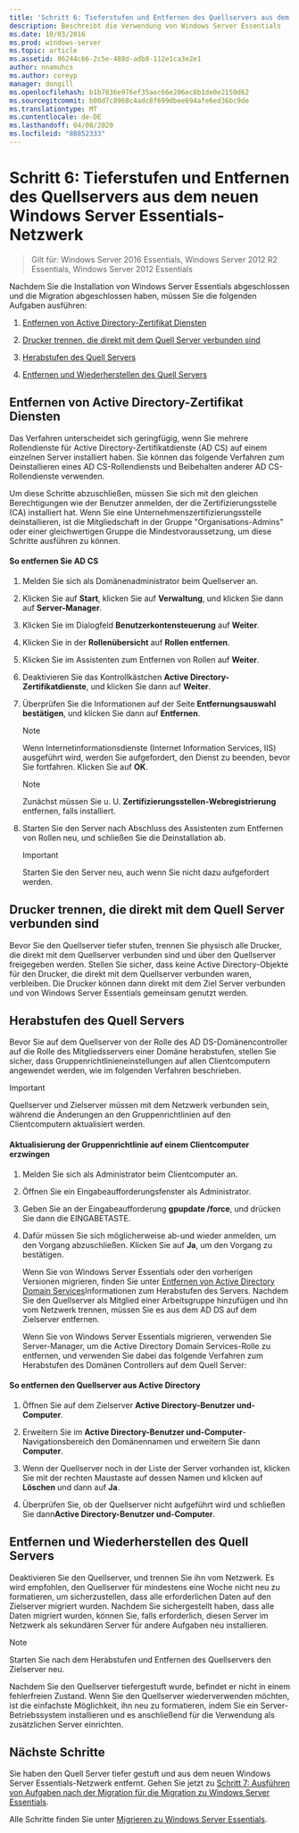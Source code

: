 ```yaml
---
title: 'Schritt 6: Tieferstufen und Entfernen des Quellservers aus dem neuen Windows Server Essentials-Netzwerk'
description: Beschreibt die Verwendung von Windows Server Essentials
ms.date: 10/03/2016
ms.prod: windows-server
ms.topic: article
ms.assetid: 86244c66-2c5e-488d-adb8-112e1ca3e2e1
author: nnamuhcs
ms.author: coreyp
manager: dongill
ms.openlocfilehash: b1b7836e976ef35aec66e206ec8b1de0e2150d62
ms.sourcegitcommit: b00d7c8968c4adc8f699dbee694afe6ed36bc9de
ms.translationtype: MT
ms.contentlocale: de-DE
ms.lasthandoff: 04/08/2020
ms.locfileid: "80852333"
---
```

# <a name="step-6-demote-and-remove-the-source-server-from-the-new-windows-server-essentials-network"></a>Schritt 6: Tieferstufen und Entfernen des Quellservers aus dem neuen Windows Server Essentials-Netzwerk

>Gilt für: Windows Server 2016 Essentials, Windows Server 2012 R2 Essentials, Windows Server 2012 Essentials

Nachdem Sie die Installation von Windows Server Essentials abgeschlossen und die Migration abgeschlossen haben, müssen Sie die folgenden Aufgaben ausführen:  
  
1.  [Entfernen von Active Directory-Zertifikat Diensten](Step-6--Demote-and-remove-the-Source-Server-from-the-new-Windows-Server-Essentials-network.md#BKMK_ADCS)  
  
2.  [Drucker trennen, die direkt mit dem Quell Server verbunden sind](Step-6--Demote-and-remove-the-Source-Server-from-the-new-Windows-Server-Essentials-network.md#BKMK_PhysicallyDisconnect)  
  
3.  [Herabstufen des Quell Servers](Step-6--Demote-and-remove-the-Source-Server-from-the-new-Windows-Server-Essentials-network.md#BKMK_DemoteTheSourceServer)  
  
4.  [Entfernen und Wiederherstellen des Quell Servers](Step-6--Demote-and-remove-the-Source-Server-from-the-new-Windows-Server-Essentials-network.md#BKMK_RemoveTheSourceServer)  
  
##  <a name="remove-active-directory-certificate-services"></a><a name="BKMK_ADCS"></a>Entfernen von Active Directory-Zertifikat Diensten  
 Das Verfahren unterscheidet sich geringfügig, wenn Sie mehrere Rollendienste für Active Directory-Zertifikatdienste (AD CS) auf einem einzelnen Server installiert haben. Sie können das folgende Verfahren zum Deinstallieren eines AD CS-Rollendiensts und Beibehalten anderer AD CS-Rollendienste verwenden.  
  
 Um diese Schritte abzuschließen, müssen Sie sich mit den gleichen Berechtigungen wie der Benutzer anmelden, der die Zertifizierungsstelle (CA) installiert hat. Wenn Sie eine Unternehmenszertifizierungsstelle deinstallieren, ist die Mitgliedschaft in der Gruppe "Organisations-Admins" oder einer gleichwertigen Gruppe die Mindestvoraussetzung, um diese Schritte ausführen zu können.  
  
#### <a name="to-remove-ad-cs"></a>So entfernen Sie AD CS  
  
1.  Melden Sie sich als Domänenadministrator beim Quellserver an.  
  
2.  Klicken Sie auf **Start**, klicken Sie auf **Verwaltung**, und klicken Sie dann auf **Server-Manager**.  
  
3.  Klicken Sie im Dialogfeld **Benutzerkontensteuerung** auf **Weiter**.  
  
4.  Klicken Sie in der **Rollenübersicht** auf **Rollen entfernen**.  
  
5.  Klicken Sie im Assistenten zum Entfernen von Rollen auf **Weiter**.  
  
6.  Deaktivieren Sie das Kontrollkästchen **Active Directory-Zertifikatdienste**, und klicken Sie dann auf **Weiter**.  
  
7.  Überprüfen Sie die Informationen auf der Seite **Entfernungsauswahl bestätigen**, und klicken Sie dann auf **Entfernen**.  
  
    > [!NOTE]
    >  Wenn Internetinformationsdienste (Internet Information Services, IIS) ausgeführt wird, werden Sie aufgefordert, den Dienst zu beenden, bevor Sie fortfahren. Klicken Sie auf **OK**.  
  
    > [!NOTE]
    >  Zunächst müssen Sie u. U. **Zertifizierungsstellen-Webregistrierung** entfernen, falls installiert.  
  
8.  Starten Sie den Server nach Abschluss des Assistenten zum Entfernen von Rollen neu, und schließen Sie die Deinstallation ab.  
  
    > [!IMPORTANT]
    >  Starten Sie den Server neu, auch wenn Sie nicht dazu aufgefordert werden.  
  
##  <a name="disconnect-printers-that-are-directly-connected-to-the-source-server"></a><a name="BKMK_PhysicallyDisconnect"></a>Drucker trennen, die direkt mit dem Quell Server verbunden sind  
 Bevor Sie den Quellserver tiefer stufen, trennen Sie physisch alle Drucker, die direkt mit dem Quellserver verbunden sind und über den Quellserver freigegeben werden. Stellen Sie sicher, dass keine Active Directory-Objekte für den Drucker, die direkt mit dem Quellserver verbunden waren, verbleiben. Die Drucker können dann direkt mit dem Ziel Server verbunden und von Windows Server Essentials gemeinsam genutzt werden.  
  
##  <a name="demote-the-source-server"></a><a name="BKMK_DemoteTheSourceServer"></a>Herabstufen des Quell Servers  
 Bevor Sie auf dem Quellserver von der Rolle des AD DS-Domänencontroller auf die Rolle des Mitgliedsservers einer Domäne herabstufen, stellen Sie sicher, dass Gruppenrichtlinieneinstellungen auf allen Clientcomputern angewendet werden, wie im folgenden Verfahren beschrieben.  
  
> [!IMPORTANT]
>  Quellserver und Zielserver müssen mit dem Netzwerk verbunden sein, während die Änderungen an den Gruppenrichtlinien auf den Clientcomputern aktualisiert werden.  
  
#### <a name="to-force-a-group-policy-update-on-a-client-computer"></a>Aktualisierung der Gruppenrichtlinie auf einem Clientcomputer erzwingen  
  
1. Melden Sie sich als Administrator beim Clientcomputer an.  
  
2. Öffnen Sie ein Eingabeaufforderungsfenster als Administrator.  
  
3. Geben Sie an der Eingabeaufforderung **gpupdate /force**, und drücken Sie dann die EINGABETASTE.  
  
4. Dafür müssen Sie sich möglicherweise ab-und wieder anmelden, um den Vorgang abzuschließen. Klicken Sie auf **Ja**, um den Vorgang zu bestätigen.  
  
   Wenn Sie von Windows Server Essentials oder den vorherigen Versionen migrieren, finden Sie unter [Entfernen von Active Directory Domain Services](https://technet.microsoft.com/library/hh472163.aspx)Informationen zum Herabstufen des Servers. Nachdem Sie den Quellserver als Mitglied einer Arbeitsgruppe hinzufügen und ihn vom Netzwerk trennen, müssen Sie es aus dem AD DS auf dem Zielserver entfernen.  
  
   Wenn Sie von Windows Server Essentials migrieren, verwenden Sie Server-Manager, um die Active Directory Domain Services-Rolle zu entfernen, und verwenden Sie dabei das folgende Verfahren zum Herabstufen des Domänen Controllers auf dem Quell Server:  
  
#### <a name="to-remove-the-source-server-from-active-directory"></a>So entfernen den Quellserver aus Active Directory  
  
1.  Öffnen Sie auf dem Zielserver **Active Directory-Benutzer und-Computer**.  
  
2.  Erweitern Sie im **Active Directory-Benutzer und-Computer**-Navigationsbereich den Domänennamen und erweitern Sie dann **Computer**.  
  
3.  Wenn der Quellserver noch in der Liste der Server vorhanden ist, klicken Sie mit der rechten Maustaste auf dessen Namen und klicken auf **Löschen** und dann auf **Ja**.  
  
4.  Überprüfen Sie, ob der Quellserver nicht aufgeführt wird und schließen Sie dann**Active Directory-Benutzer und-Computer**.  
  
##  <a name="remove-and-repurpose-the-source-server"></a><a name="BKMK_RemoveTheSourceServer"></a>Entfernen und Wiederherstellen des Quell Servers  
 Deaktivieren Sie den Quellserver, und trennen Sie ihn vom Netzwerk. Es wird empfohlen, den Quellserver für mindestens eine Woche nicht neu zu formatieren, um sicherzustellen, dass alle erforderlichen Daten auf den Zielserver migriert wurden. Nachdem Sie sichergestellt haben, dass alle Daten migriert wurden, können Sie, falls erforderlich, diesen Server im Netzwerk als sekundären Server für andere Aufgaben neu installieren.  
  
> [!NOTE]
>  Starten Sie nach dem Herabstufen und Entfernen des Quellservers den Zielserver neu.  
  
 Nachdem Sie den Quellserver tiefergestuft wurde, befindet er nicht in einem fehlerfreien Zustand. Wenn Sie den Quellserver wiederverwenden möchten, ist die einfachste Möglichkeit, ihn neu zu formatieren, indem Sie ein Server-Betriebssystem installieren und es anschließend für die Verwendung als zusätzlichen Server einrichten.  
  
## <a name="next-steps"></a>Nächste Schritte  
 Sie haben den Quell Server tiefer gestuft und aus dem neuen Windows Server Essentials-Netzwerk entfernt. Gehen Sie jetzt zu [Schritt 7: Ausführen von Aufgaben nach der Migration für die Migration zu Windows Server Essentials](Step-7--Perform-post-migration-tasks-for-the-Windows-Server-Essentials-migration.md).  
  

Alle Schritte finden Sie unter [Migrieren zu Windows Server Essentials](Migrate-from-Previous-Versions-to-Windows-Server-Essentials-or-Windows-Server-Essentials-Experience.md).

